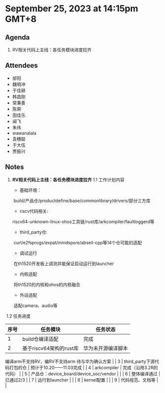 # September 25, 2023 at 14:15pm GMT+8

## Agenda
1. RV相关代码上主线：各任务模块进度拉齐 

## Attendees
- 邰阳
- 魏明冲
- 于佳耕
- 韩昌刚
- 常秉善
- 陈荣
- 田佳乐
- 闻飞
- 朱伟
- wawanalala
- 袁穗聪
- 于大伍
- 贾振兴

## Notes

1. **RV相关代码上主线：各任务模块进度拉齐**
   1.1  工作计划内容

   - 基础环境：

   ​        build/产品仓/productdefine/base/commonlibrary/drivers/部分三方库

   - riscv代码相关:

   ​       riscv64-unknown-linux-ohos工具链/rust库/arkcompiler/faultloggerd等

   - third_party仓:

   ​        curl/e2fsprogs/expat/mindspore/abseil-cpp等14个仓可能的适配

   - 调试运行

   ​        在th1520开发板上调测并能保证启动运行到launcher

   - 内核适配

   ​       将th1520的内核和ohos的内核融合

   - 外设适配

   ​       适配camera、audio等

​       1.2 任务进度

| **序号** | **任务模块**                           | 任务状态                                                     |
| -------- | -------------------------------------- | ------------------------------------------------------------ |
| 1        | build仓编译适配                        | 完成                                                         |
| 2        | 基于riscv64架构的rust库                | 华为未开源编译脚本
编译arm不支持RV，编RV不支持arm
待与华为确认方案 |
| 3        | third_party下源代码打包的仓            | 预计于10.20——11.03完成                                       |
| 4        | arkcompiler                            | 完成（沿用3.2R的代码）                                       |
| 5        | 产品仓：device_board/device_soc/vendor |                                                              |
| 6        | 整体编译通过                           | 已通过2/3                                                    |
| 7        | 运行到launcher                         |                                                              |
| 8        | kernel配置                             |                                                              |
| 9        | 代码规范、文档等                       |                                                              |
